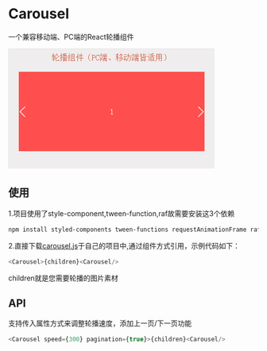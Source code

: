 # Carousel
一个兼容移动端、PC端的React轮播组件

![](./carousel.gif)

## 使用

1.项目使用了style-component,tween-function,raf故需要安装这3个依赖
```sh
npm install styled-components tween-functions requestAnimationFrame raf --save-dev
```
2.直接下载[carousel.js](./pages/carousel.js)于自己的项目中,通过组件方式引用，示例代码如下：
```js
<Carousel>{children}<Carousel/>
```
children就是您需要轮播的图片素材

## API

支持传入属性方式来调整轮播速度，添加上一页/下一页功能

```js
<Carousel speed={300} pagination={true}>{children}<Carousel/>
```
